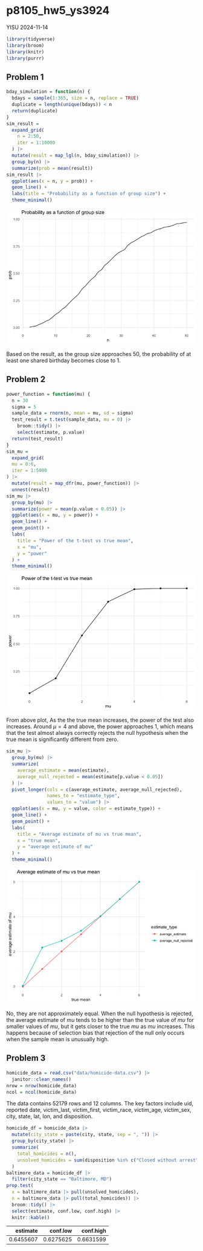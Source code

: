 p8105_hw5_ys3924
================
YISU
2024-11-14

``` r
library(tidyverse)
library(broom)
library(knitr)
library(purrr)
```

## Problem 1

``` r
bday_simulation = function(n) {
  bdays = sample(1:365, size = n, replace = TRUE)
  duplicate = length(unique(bdays)) < n
  return(duplicate)
}
sim_result = 
  expand_grid(
    n = 2:50,
    iter = 1:10000
  ) |>
  mutate(result = map_lgl(n, bday_simulation)) |>
  group_by(n) |>
  summarize(prob = mean(result))
sim_result |>
  ggplot(aes(x = n, y = prob)) +
  geom_line() +
  labs(title = "Probability as a function of group size") +
  theme_minimal()
```

![](p8105_hw5_ys3924_files/figure-gfm/unnamed-chunk-1-1.png)<!-- -->

Based on the result, as the group size approaches 50, the probability of
at least one shared birthday becomes close to 1.

## Problem 2

``` r
power_function = function(mu) {
  n = 30
  sigma = 5
  sample_data = rnorm(n, mean = mu, sd = sigma)
  test_result = t.test(sample_data, mu = 0) |>
    broom::tidy() |>
    select(estimate, p.value)
  return(test_result)
}
sim_mu =
  expand_grid(
  mu = 0:6,
  iter = 1:5000
) |>
  mutate(result = map_dfr(mu, power_function)) |>
  unnest(result)
sim_mu |>
  group_by(mu) |>
  summarize(power = mean(p.value < 0.05)) |>
  ggplot(aes(x = mu, y = power)) +
  geom_line() +
  geom_point() +
  labs(
    title = "Power of the t-test vs true mean",
    x = "mu",
    y = "power"
  ) +
  theme_minimal()
```

![](p8105_hw5_ys3924_files/figure-gfm/unnamed-chunk-2-1.png)<!-- -->

From above plot, As the the true mean increases, the power of the test
also increases. Around $\mu=4$ and above, the power approaches 1, which
means that the test almost always correctly rejects the null hypothesis
when the true mean is significantly different from zero.

``` r
sim_mu |>
  group_by(mu) |>
  summarize(
    average_estimate = mean(estimate),
    average_null_rejected = mean(estimate[p.value < 0.05])
  ) |>
  pivot_longer(cols = c(average_estimate, average_null_rejected),
               names_to = "estimate_type",
               values_to = "value") |>
  ggplot(aes(x = mu, y = value, color = estimate_type)) +
  geom_line() +
  geom_point() +
  labs(
    title = "Average estimate of mu vs true mean",
    x = "true mean",
    y = "average estimate of mu"
  ) +
  theme_minimal()
```

![](p8105_hw5_ys3924_files/figure-gfm/unnamed-chunk-3-1.png)<!-- -->

No, they are not approximately equal. When the null hypothesis is
rejected, the average estimate of $mu$ tends to be higher than the true
value of $mu$ for smaller values of $mu$, but it gets closer to the true
$mu$ as $mu$ increases. This happens because of selection bias that
rejection of the null only occurs when the sample mean is unusually
high.

## Problem 3

``` r
homicide_data = read.csv("data/homicide-data.csv") |>
  janitor::clean_names()
nrow = nrow(homicide_data)
ncol = ncol(homicide_data)
```

The data contains 52179 rows and 12 columns. The key factors include
uid, reported date, victim_last, victim_first, victim_race, victim_age,
victim_sex, city, state, lat, lon, and disposition.

``` r
homicide_df = homicide_data |>
  mutate(city_state = paste(city, state, sep = ", ")) |>
  group_by(city_state) |>
  summarize(
    total_homicides = n(),
    unsolved_homicides = sum(disposition %in% c("Closed without arrest", "Open/No arrest"))
  )
baltimore_data = homicide_df |>
  filter(city_state == "Baltimore, MD")
prop.test(
  x = baltimore_data |> pull(unsolved_homicides), 
  n = baltimore_data |> pull(total_homicides)) |>
  broom::tidy() |>
  select(estimate, conf.low, conf.high) |>
  knitr::kable()
```

|  estimate |  conf.low | conf.high |
|----------:|----------:|----------:|
| 0.6455607 | 0.6275625 | 0.6631599 |
